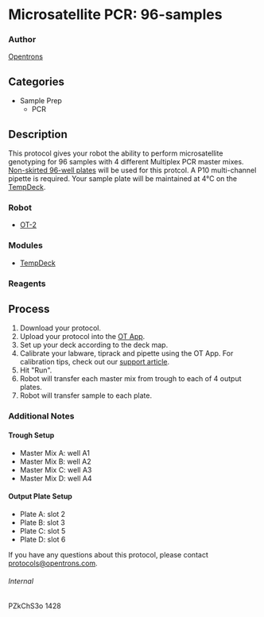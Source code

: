 # Microsatellite PCR: 96-samples

### Author
[Opentrons](http://www.opentrons.com/)

## Categories
* Sample Prep
    * PCR

## Description
This protocol gives your robot the ability to perform microsatellite genotyping for 96 samples with 4 different Multiplex PCR master mixes. [Non-skirted 96-well plates](https://www.4ti.co.uk/pcr/standard-PCR-qPCR-plates/96-well-standard-non-skirted-plates) will be used for this protcol. A P10 multi-channel pipette is required. Your sample plate will be maintained at 4°C on the [TempDeck](https://shop.opentrons.com/products/tempdeck).

### Robot
* [OT-2](https://opentrons.com/ot-2)

### Modules
* [TempDeck](https://shop.opentrons.com/products/tempdeck)

### Reagents

## Process
1. Download your protocol.
2. Upload your protocol into the [OT App](https://opentrons.com/ot-app).
3. Set up your deck according to the deck map.
4. Calibrate your labware, tiprack and pipette using the OT App. For calibration tips, check out our [support article](https://support.opentrons.com/ot-2/getting-started-software-setup/deck-calibration).
5. Hit "Run".
6. Robot will transfer each master mix from trough to each of 4 output plates.
7. Robot will transfer sample to each plate.

### Additional Notes
#### Trough Setup
* Master Mix A: well A1
* Master Mix B: well A2
* Master Mix C: well A3
* Master Mix D: well A4

#### Output Plate Setup
* Plate A: slot 2
* Plate B: slot 3
* Plate C: slot 5
* Plate D: slot 6

If you have any questions about this protocol, please contact protocols@opentrons.com.

###### Internal
PZkChS3o
1428
